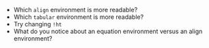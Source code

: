 - Which `align` environment is more readable?
- Which `tabular` environment is more readable?
- Try changing `!ht`
- What do you notice about an equation environment versus an align environment?
